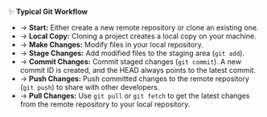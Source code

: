 ✨ **Typical Git Workflow**
- → **Start:** Either create a new remote repository or clone an existing one.
- → **Local Copy:** Cloning a project creates a local copy on your machine.
- → **Make Changes:** Modify files in your local repository.
- → **Stage Changes:** Add modified files to the staging area (`git add`).
- → **Commit Changes:** Commit staged changes (`git commit`). A new commit ID is created, and the HEAD always points to the latest commit.
- → **Push Changes:** Push committed changes to the remote repository (`git push`) to share with other developers.
- → **Pull Changes:** Use `git pull` or `git fetch` to get the latest changes from the remote repository to your local repository.
